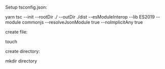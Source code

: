 Setup tsconfig.json:

yarn tsc --init --rootDir ./ --outDir ./dist --esModuleInterop --lib ES2019 --module commonjs --resolveJsonModule true --noImplicitAny true

create file:

touch <name>

create directory:

mkdir directory